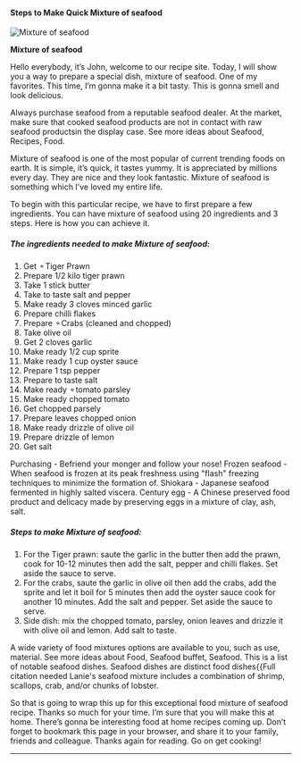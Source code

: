             

#### Steps to Make Quick Mixture of seafood

![Mixture of seafood](https://img-global.cpcdn.com/recipes/19e4b98199ff68bc/751x532cq70/mixture-of-seafood-recipe-main-photo.jpg)

**Mixture of seafood**

Hello everybody, it’s John, welcome to our recipe site. Today, I will show you a way to prepare a special dish, mixture of seafood. One of my favorites. This time, I’m gonna make it a bit tasty. This is gonna smell and look delicious.

Always purchase seafood from a reputable seafood dealer. At the market, make sure that cooked seafood products are not in contact with raw seafood productsin the display case. See more ideas about Seafood, Recipes, Food.

Mixture of seafood is one of the most popular of current trending foods on earth. It is simple, it’s quick, it tastes yummy. It is appreciated by millions every day. They are nice and they look fantastic. Mixture of seafood is something which I’ve loved my entire life.

To begin with this particular recipe, we have to first prepare a few ingredients. You can have mixture of seafood using 20 ingredients and 3 steps. Here is how you can achieve it.

##### The ingredients needed to make Mixture of seafood:

1.  Get ⚬Tiger Prawn
2.  Prepare 1/2 kilo tiger prawn
3.  Take 1 stick butter
4.  Take to taste salt and pepper
5.  Make ready 3 cloves minced garlic
6.  Prepare chilli flakes
7.  Prepare ⚬Crabs (cleaned and chopped)
8.  Take olive oil
9.  Get 2 cloves garlic
10.  Make ready 1/2 cup sprite
11.  Make ready 1 cup oyster sauce
12.  Prepare 1 tsp pepper
13.  Prepare to taste salt
14.  Make ready ⚬tomato parsley
15.  Make ready chopped tomato
16.  Get chopped parsely
17.  Prepare leaves chopped onion
18.  Make ready drizzle of olive oil
19.  Prepare drizzle of lemon
20.  Get salt

Purchasing - Befriend your monger and follow your nose! Frozen seafood - When seafood is frozen at its peak freshness using "flash" freezing techniques to minimize the formation of. Shiokara - Japanese seafood fermented in highly salted viscera. Century egg - A Chinese preserved food product and delicacy made by preserving eggs in a mixture of clay, ash, salt.

##### Steps to make Mixture of seafood:

1.  For the Tiger prawn: saute the garlic in the butter then add the prawn, cook for 10-12 minutes then add the salt, pepper and chilli flakes. Set aside the sauce to serve.
2.  For the crabs, saute the garlic in olive oil then add the crabs, add the sprite and let it boil for 5 minutes then add the oyster sauce cook for another 10 minutes. Add the salt and pepper. Set aside the sauce to serve.
3.  Side dish: mix the chopped tomato, parsley, onion leaves and drizzle it with olive oil and lemon. Add salt to taste.

A wide variety of food mixtures options are available to you, such as use, material. See more ideas about Food, Seafood buffet, Seafood. This is a list of notable seafood dishes. Seafood dishes are distinct food dishes{{Full citation needed Lanie's seafood mixture includes a combination of shrimp, scallops, crab, and/or chunks of lobster.

So that is going to wrap this up for this exceptional food mixture of seafood recipe. Thanks so much for your time. I’m sure that you will make this at home. There’s gonna be interesting food at home recipes coming up. Don’t forget to bookmark this page in your browser, and share it to your family, friends and colleague. Thanks again for reading. Go on get cooking!

* * *